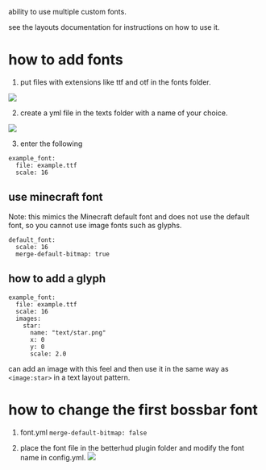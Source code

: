 ability to use multiple custom fonts.

see the layouts documentation for instructions on how to use it.

# how to add fonts
1. put files with extensions like ttf and otf in the fonts folder.

![](https://i.imgur.com/C2NbdUf.png)

2. create a yml file in the texts folder with a name of your choice.

![](https://i.imgur.com/r9TLnQR.png)

3. enter the following
```
example_font:
  file: example.ttf
  scale: 16
```

## use minecraft font
Note: this mimics the Minecraft default font and does not use the default font, so you cannot use image fonts such as glyphs.
```
default_font:
  scale: 16
  merge-default-bitmap: true
```

## how to add a glyph
```
example_font:
  file: example.ttf
  scale: 16
  images:
    star:
      name: "text/star.png"
      x: 0
      y: 0
      scale: 2.0
```
can add an image with this feel and then use it in the same way as `<image:star>` in a text layout pattern.

# how to change the first bossbar font
1. font.yml `merge-default-bitmap: false`

2. place the font file in the betterhud plugin folder and modify the font name in config.yml.
![](https://i.imgur.com/6BzNqrc.png)

